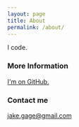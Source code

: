 ```yaml
---
layout: page
title: About
permalink: /about/
---
```


I code.

### More Information

[I'm on GitHub.](https://github.com/Dispader)

### Contact me

[jake.gage@gmail.com](mailto:jake.gage@gmail.com)